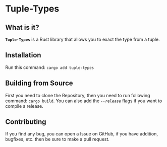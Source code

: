 # Tuple-Types

## What is it?

**`Tuple-Types`** is a Rust library that allows you to exact the type from a tuple.

## Installation
Run this command: `cargo add tuple-types`

## Building from Source

First you need to clone the Repository, then you need to run
following command: `cargo build`.
You can also add the *`--release`* flags if you want to compile a release.

## Contributing
If you find any bug, you can open a Issue on GitHub, if you have addition, bugfixes, etc. then be sure to make a pull request.